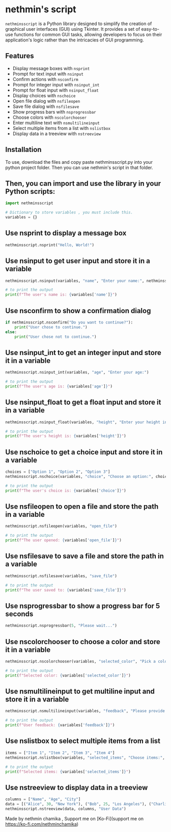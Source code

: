 # nethmin's script

`nethminsscript` is a Python library designed to simplify the creation of graphical user interfaces (GUI) using Tkinter. It provides a set of easy-to-use functions for common GUI tasks, allowing developers to focus on their application's logic rather than the intricacies of GUI programming.

## Features

- Display message boxes with `nsprint`
- Prompt for text input with `nsinput`
- Confirm actions with `nsconfirm`
- Prompt for integer input with `nsinput_int`
- Prompt for float input with `nsinput_float`
- Display choices with `nschoice`
- Open file dialog with `nsfileopen`
- Save file dialog with `nsfilesave`
- Show progress bars with `nsprogressbar`
- Choose colors with `nscolorchooser`
- Enter multiline text with `nsmultilineinput`
- Select multiple items from a list with `nslistbox`
- Display data in a treeview with `nstreeview`

## Installation

To use, download the files and copy paste nethminsscript.py into your python project folder. Then you can use nethmin's script in that folder.

## Then, you can import and use the library in your Python scripts:
```python
import nethminsscript

# Dictionary to store variables , you must include this.
variables = {} 
```

## Use nsprint to display a message box
```python
nethminsscript.nsprint("Hello, World!")
```
## Use nsinput to get user input and store it in a variable
```python
nethminsscript.nsinput(variables, "name", "Enter your name:", nethminsscript.is_non_empty)

# to print the output
print(f"The user's name is: {variables['name']}")
```
## Use nsconfirm to show a confirmation dialog
```python
if nethminsscript.nsconfirm("Do you want to continue?"):
    print("User chose to continue.")
else:
    print("User chose not to continue.")
```

## Use nsinput_int to get an integer input and store it in a variable
```python
nethminsscript.nsinput_int(variables, "age", "Enter your age:")

# to print the output
print(f"The user's age is: {variables['age']}")
```

## Use nsinput_float to get a float input and store it in a variable
```python
nethminsscript.nsinput_float(variables, "height", "Enter your height in meters:")

# to print the output
print(f"The user's height is: {variables['height']}")
```

## Use nschoice to get a choice input and store it in a variable
```python
choices = ["Option 1", "Option 2", "Option 3"]
nethminsscript.nschoice(variables, "choice", "Choose an option:", choices)

# to print the output
print(f"The user's choice is: {variables['choice']}")
```

## Use nsfileopen to open a file and store the path in a variable
```python
nethminsscript.nsfileopen(variables, "open_file")

# to print the output
print(f"The user opened: {variables['open_file']}")
```

## Use nsfilesave to save a file and store the path in a variable
```python
nethminsscript.nsfilesave(variables, "save_file")

# to print the output
print(f"The user saved to: {variables['save_file']}")
```

## Use nsprogressbar to show a progress bar for 5 seconds
```python
nethminsscript.nsprogressbar(5, "Please wait...")
```

## Use nscolorchooser to choose a color and store it in a variable
```python
nethminsscript.nscolorchooser(variables, "selected_color", "Pick a color")

# to print the output
print(f"Selected color: {variables['selected_color']}")
```

## Use nsmultilineinput to get multiline input and store it in a variable
```python
nethminsscript.nsmultilineinput(variables, "feedback", "Please provide your feedback:")

# to print the output
print(f"User feedback: {variables['feedback']}")
```

## Use nslistbox to select multiple items from a list
```python
items = ["Item 1", "Item 2", "Item 3", "Item 4"]
nethminsscript.nslistbox(variables, "selected_items", "Choose items:", items)

# to print the output
print(f"Selected items: {variables['selected_items']}")
```

## Use nstreeview to display data in a treeview
```python
columns = ["Name", "Age", "City"]
data = [("Alice", 30, "New York"), ("Bob", 25, "Los Angeles"), ("Charlie", 35, "Chicago")]
nethminsscript.nstreeview(data, columns, "User Data")
```

Made by nethmin chamika , Support me on [Ko-Fi](support me on https://ko-fi.com/nethminchamika)
